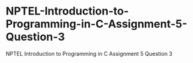 # NPTEL-Introduction-to-Programming-in-C-Assignment-5-Question-3
NPTEL Introduction to Programming in C Assignment 5 Question 3
